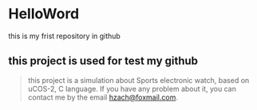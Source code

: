 # HelloWord
this is my frist repository in github
  
## this project is used for test my github  
>this project is a simulation about Sports electronic watch, based on uCOS-2, C language. If you have any problem about it, you can contact me by the email hzach@foxmail.com.

